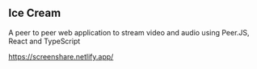 ## Ice Cream

A peer to peer web application to stream video and audio using Peer.JS, React and TypeScript

https://screenshare.netlify.app/

